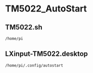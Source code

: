# TM5022_AutoStart

## TM5022.sh
```
/home/pi
```

## LXinput-TM5022.desktop
```
/home/pi/.config/autostart
```